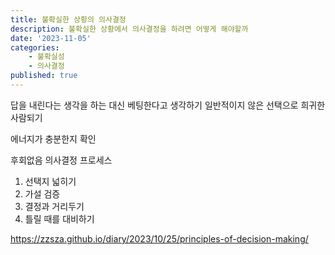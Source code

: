 ```yaml
---
title: 불확실한 상황의 의사결정
description: 불확실한 상황에서 의사결정을 하려면 어떻게 해야할까
date: '2023-11-05'
categories:
    - 불확실성
    - 의사결정
published: true
---
```


답을 내린다는 생각을 하는 대신 베팅한다고 생각하기
일반적이지 않은 선택으로 희귀한 사람되기

에너지가 충분한지 확인

후회없음 의사결정 프로세스

1. 선택지 넓히기
2. 가설 검증
3. 결정과 거리두기
4. 틀릴 때를 대비하기

https://zzsza.github.io/diary/2023/10/25/principles-of-decision-making/
